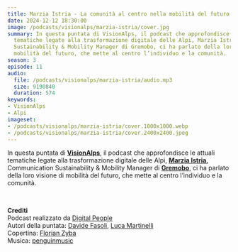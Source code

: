 ```yaml
---
title: Marzia Istria - La comunità al centro nella mobilità del futuro @Valcamonica
date: 2024-12-12 18:30:00
image: /podcasts/visionalps/marzia-istria/cover.jpg
summary: In questa puntata di VisionAlps, il podcast che approfondisce le attuali
  tematiche legate alla trasformazione digitale delle Alpi, Marzia Istria, Communication
  Sustainability & Mobility Manager di Gremobo, ci ha parlato della loro visione di
  mobilità del futuro, che mette al centro l’individuo e la comunità.
season: 3
episode: 11
audio:
  file: /podcasts/visionalps/marzia-istria/audio.mp3
  size: 9190840
  duration: 574
keywords:
- VisionAlps
- Alpi
imageset:
- /podcasts/visionalps/marzia-istria/cover.1000x1000.webp
- /podcasts/visionalps/marzia-istria/cover.2400x2400.jpeg
---
```


In questa puntata di [**VisionAlps**](https://www.visionalps.com/), il podcast che approfondisce le attuali tematiche legate alla trasformazione digitale delle Alpi, **[Marzia Istria](https://www.linkedin.com/in/marzia-istria),** Communication Sustainability & Mobility Manager di [**Gremobo**](https://www.gremove.com/gremobo), ci ha parlato della loro visione di mobilità del futuro, che mette al centro l’individuo e la comunità.

<br>

**Crediti**<br>
Podcast realizzato da [Digital People](https://w3id.org/digitalpeople)<br>
Autori della puntata: [Davide Fasoli](https://www.linkedin.com/in/davide-fasoli-2b3246179/), [Luca Martinelli](https://www.linkedin.com/in/luca-martinelli/)<br>
Copertina: [Florian Zyba](https://www.linkedin.com/in/florian-zyba/)<br>
Musica: [penguinmusic](https://pixabay.com/users/penguinmusic-24940186/)